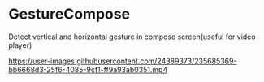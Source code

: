 # GestureCompose
Detect vertical and horizontal gesture in compose screen(useful for video player)


https://user-images.githubusercontent.com/24389373/235685369-bb6668d3-25f6-4085-9cf1-ff9a93ab0351.mp4

